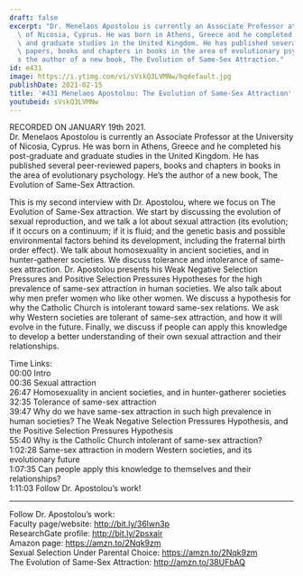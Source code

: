```yaml
---
draft: false
excerpt: "Dr. Menelaos Apostolou is currently an Associate Professor at the University\
  \ of Nicosia, Cyprus. He was born in Athens, Greece and he completed his post-graduate\
  \ and graduate studies in the United Kingdom. He has published several peer-reviewed\
  \ papers, books and chapters in books in the area of evolutionary psychology. He\u2019\
  s the author of a new book, The Evolution of Same-Sex Attraction."
id: e431
image: https://i.ytimg.com/vi/sVskQ3LVMNw/hqdefault.jpg
publishDate: 2021-02-15
title: '#431 Menelaos Apostolou: The Evolution of Same-Sex Attraction'
youtubeid: sVskQ3LVMNw
---
```

RECORDED ON JANUARY 19th 2021.  
Dr. Menelaos Apostolou is currently an Associate Professor at the University of Nicosia, Cyprus. He was born in Athens, Greece and he completed his post-graduate and graduate studies in the United Kingdom. He has published several peer-reviewed papers, books and chapters in books in the area of evolutionary psychology. He’s the author of a new book, The Evolution of Same-Sex Attraction.

This is my second interview with Dr. Apostolou, where we focus on The Evolution of Same-Sex attraction. We start by discussing the evolution of sexual reproduction, and we talk a lot about sexual attraction (its evolution; if it occurs on a continuum; if it is fluid; and the genetic basis and possible environmental factors behind its development, including the fraternal birth order effect). We talk about homosexuality in ancient societies, and in hunter-gatherer societies. We discuss tolerance and intolerance of same-sex attraction. Dr. Apostolou presents his Weak Negative Selection Pressures and Positive Selection Pressures Hypotheses for the high prevalence of same-sex attraction in human societies. We also talk about why men prefer women who like other women. We discuss a hypothesis for why the Catholic Church is intolerant toward same-sex relations. We ask why Western societies are tolerant of same-sex attraction, and how it will evolve in the future. Finally, we discuss if people can apply this knowledge to develop a better understanding of their own sexual attraction and their relationships.

Time Links:  
00:00 Intro  
00:36  Sexual attraction  
26:47  Homosexuality in ancient societies, and in hunter-gatherer societies  
32:35  Tolerance of same-sex attraction  
39:47  Why do we have same-sex attraction in such high prevalence in human societies? The Weak Negative Selection Pressures Hypothesis, and the Positive Selection Pressures Hypothesis  
55:40  Why is the Catholic Church intolerant of same-sex attraction?  
1:02:28  Same-sex attraction in modern Western societies, and its evolutionary future  
1:07:35  Can people apply this knowledge to themselves and their relationships?  
1:11:03  Follow Dr. Apostolou’s work!

---

Follow Dr. Apostolou’s work:  
Faculty page/website: http://bit.ly/36lwn3p  
ResearchGate profile: http://bit.ly/2psxair  
Amazon page: https://amzn.to/2Nqk9zm  
Sexual Selection Under Parental Choice: https://amzn.to/2Nqk9zm  
The Evolution of Same-Sex Attraction: http://amzn.to/38UFbAQ
